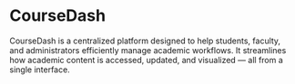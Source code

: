 # CourseDash
CourseDash is a centralized platform designed to help students, faculty, and administrators efficiently manage academic workflows. It streamlines how academic content is accessed, updated, and visualized — all from a single interface.
